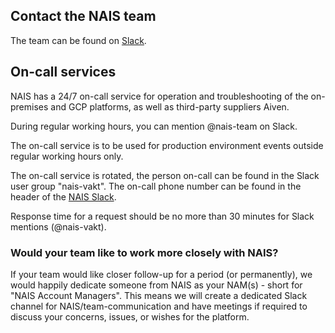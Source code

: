 ## Contact the NAIS team
The team can be found on [Slack](https://nav-it.slack.com/messages/C5KUST8N6/).

## On-call services
NAIS has a 24/7 on-call service for operation and troubleshooting of the on-premises and GCP platforms, as well as third-party suppliers Aiven. 

During regular working hours, you can mention @nais-team on Slack.

The on-call service is to be used for production environment events outside regular working hours only.

The on-call service is rotated, the person on-call can be found in the Slack user group "nais-vakt".
The on-call phone number can be found in the header of the [NAIS Slack](https://nav-it.slack.com/archives/C5KUST8N6).

Response time for a request should be no more than 30 minutes for Slack mentions (@nais-vakt).

### Would your team like to work more closely with NAIS?
If your team would like closer follow-up for a period (or permanently), we would happily dedicate someone from NAIS as your NAM(s) - short for "NAIS Account Managers".
This means we will create a dedicated Slack channel for NAIS/team-communication and have meetings if required to discuss your concerns, issues, or wishes for the platform.


